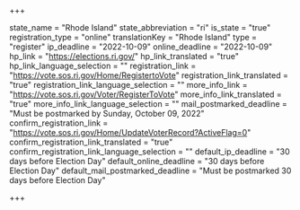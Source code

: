 +++

state_name = "Rhode Island"
state_abbreviation = "ri"
is_state = "true"
registration_type = "online"
translationKey = "Rhode Island"
type = "register"
ip_deadline = "2022-10-09"
online_deadline = "2022-10-09"
hp_link = "https://elections.ri.gov/"
hp_link_translated = "true"
hp_link_language_selection = ""
registration_link = "https://vote.sos.ri.gov/Home/RegistertoVote"
registration_link_translated = "true"
registration_link_language_selection = ""
more_info_link = "https://vote.sos.ri.gov/Voter/RegisterToVote"
more_info_link_translated = "true"
more_info_link_language_selection = ""
mail_postmarked_deadline = "Must be postmarked by Sunday, October 09, 2022"
confirm_registration_link = "https://vote.sos.ri.gov/Home/UpdateVoterRecord?ActiveFlag=0"
confirm_registration_link_translated = "true"
confirm_registration_link_language_selection = ""
default_ip_deadline = "30 days before Election Day"
default_online_deadline = "30 days before Election Day"
default_mail_postmarked_deadline = "Must be postmarked 30 days before Election Day"

+++